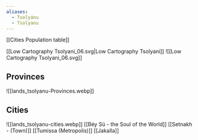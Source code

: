 ```yaml
---
aliases:
  - Tsolyánu
  - Tsolyanu
---
```

[[Cities Population table]]

[[Low Cartography Tsolyani_06.svg|Low Cartography Tsolyani]]
![[Low Cartography Tsolyani_06.svg]]
## Provinces

![[lands_tsolyanu-Provinces.webp]]
## Cities
![[lands_tsolyanu-cities.webp]]
[[Béy Sü - the Soul of the World]]
[[Setnakh - (Town)]]
[[Tumissa (Metropolis)]]
[[Jakalla]]
